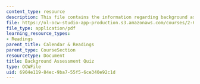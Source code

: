 ```yaml
---
content_type: resource
description: This file contains the information regarding background assessment quiz.
file: https://ol-ocw-studio-app-production.s3.amazonaws.com/courses/2-627-fundamentals-of-photovoltaics-fall-2013/6904e11984ec9ba755f56ce340e92c1d_MIT2_627F13_lec1_survey.pdf
file_type: application/pdf
learning_resource_types:
- Readings
parent_title: Calendar & Readings
parent_type: CourseSection
resourcetype: Document
title: Background Assessment Quiz
type: OCWFile
uid: 6904e119-84ec-9ba7-55f5-6ce340e92c1d
---
```

